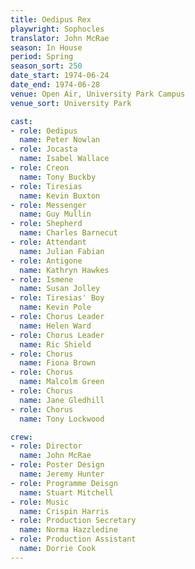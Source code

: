 ```yaml
---
title: Oedipus Rex
playwright: Sophocles
translator: John McRae
season: In House
period: Spring
season_sort: 250
date_start: 1974-06-24
date_end: 1974-06-28
venue: Open Air, University Park Campus
venue_sort: University Park

cast:
- role: Oedipus
  name: Peter Nowlan
- role: Jocasta
  name: Isabel Wallace
- role: Creon
  name: Tony Buckby
- role: Tiresias
  name: Kevin Buxton
- role: Messenger
  name: Guy Mullin
- role: Shepherd
  name: Charles Barnecut
- role: Attendant
  name: Julian Fabian
- role: Antigone
  name: Kathryn Hawkes
- role: Ismene
  name: Susan Jolley
- role: Tiresias' Boy
  name: Kevin Pole
- role: Chorus Leader
  name: Helen Ward
- role: Chorus Leader
  name: Ric Shield
- role: Chorus
  name: Fiona Brown
- role: Chorus
  name: Malcolm Green
- role: Chorus
  name: Jane Gledhill
- role: Chorus
  name: Tony Lockwood

crew:
- role: Director
  name: John McRae
- role: Poster Design
  name: Jeremy Hunter
- role: Programme Deisgn
  name: Stuart Mitchell
- role: Music
  name: Crispin Harris
- role: Production Secretary
  name: Norma Hazzledine
- role: Production Assistant
  name: Dorrie Cook
---
```



